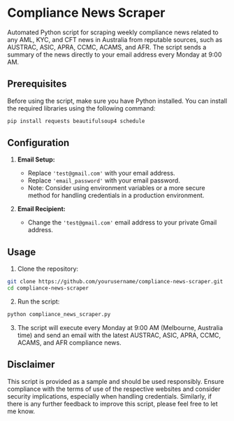 # Compliance News Scraper

Automated Python script for scraping weekly compliance news related to any AML, KYC, and CFT news in Australia from reputable sources, such as AUSTRAC, ASIC, APRA, CCMC, ACAMS, and AFR. The script sends a summary of the news directly to your email address every Monday at 9:00 AM.

## Prerequisites

Before using the script, make sure you have Python installed. You can install the required libraries using the following command:

```bash
pip install requests beautifulsoup4 schedule
```

## Configuration

1. **Email Setup:**
   - Replace `'test@gmail.com'` with your email address.
   - Replace `'email_password'` with your email password.
   - Note: Consider using environment variables or a more secure method for handling credentials in a production environment.

2. **Email Recipient:**
   - Change the `'test@gmail.com'` email address to your private Gmail address.

## Usage

1. Clone the repository:

```bash
git clone https://github.com/yourusername/compliance-news-scraper.git
cd compliance-news-scraper
```

2. Run the script:

```bash
python compliance_news_scraper.py
```

3. The script will execute every Monday at 9:00 AM (Melbourne, Australia time) and send an email with the latest AUSTRAC, ASIC, APRA, CCMC, ACAMS, and AFR compliance news.

## Disclaimer

This script is provided as a sample and should be used responsibly. Ensure compliance with the terms of use of the respective websites and consider security implications, especially when handling credentials.
Similarly, if there is any further feedback to improve this script, please feel free to let me know.
